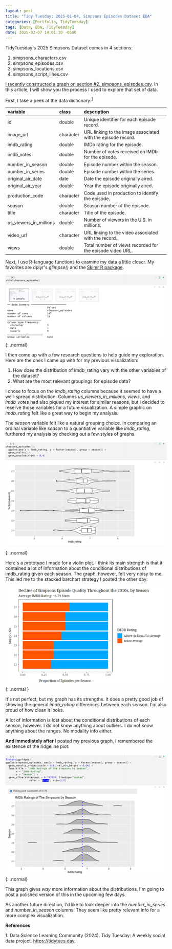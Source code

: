```yaml
---
layout: post
title: "Tidy Tuesday: 2025-01-04, Simpsons Episodes Dataset EDA"
categories: [Portfolio, TidyTuesday]
tags: [Data, EDA, TidyTuesday]
date: 2025-02-07 14:01:30 -0500
---
```


TidyTuesday's 2025 Simpsons Dataset comes in 4 sections:

1. simpsons_characters.csv
2. simpsons_episodes.csv
3. simpsons_locations.csv
4. simpsons_script_lines.csv


[I recently constructed a graph on section #2, simpsons_episodes.csv](https://jaclenga.github.io/posts/Simpsons_Decline/). In this article, I will show you the process I used to explore that set of data.

First, I take a peek at the data dictionary:<sup>[1](#myfootnote1)</sup>

| variable               | class     | description                                         |
|:-----------------------|:----------|:---------------------------------------------------|
| id                     | double    | Unique identifier for each episode record.                 |
| image_url              | character | URL linking to the image associated with the episode record. |
| imdb_rating            | double    | IMDb rating for the episode. |
| imdb_votes             | double    | Number of votes received on IMDb for the episode. |
| number_in_season       | double    | Episode number within the season. |
| number_in_series       | double    | Episode number within the series. |
| original_air_date      | date      | Date the episode originally aired. |
| original_air_year      | double    | Year the episode originally aired. |
| production_code        | character | Code used in production to identify the episode. |
| season                 | double    | Season number of the episode. |
| title                  | character | Title of the episode. |
| us_viewers_in_millions | double    | Number of viewers in the U.S. in millions. |
| video_url              | character | URL linking to the video associated with the record. |
| views                  | double    | Total number of views recorded for the episode video URL. |


Next, I use R-language functions to examine my data a little closer. My favorites are dplyr's *glimpse()* and the [Skimr R package](https://cran.r-project.org/web/packages/skimr/vignettes/skimr.html).

![Simpsons Skim](/assets/img/Simpsons_Skim_Episodes.png){: .normal}

I then come up with a few research questions to help guide my exploration. Here are the ones I came up with for my previous visualization:

1. How does the distribution of imdb_rating vary with the other variables of the dataset?
2. What are the most relevant groupings for episode data?

I chose to focus on the *imdb_rating* columns because it seemed to have a well-spread distribution. Columns *us_viewers_in_millions*, *views*, and *imdb_votes* had also piqued my interest for similar reasons, but I decided to reserve those variables for a future visualization. A simple graphic on *imdb_rating* felt like a great way to begin my analysis.

The *season* variable felt like a natural grouping choice. In comparing an ordinal variable like *season* to a quantiative variable like *imdb_rating*, furthered my analysis by checking out a few styles of graphs.

![Simpsons Violin Prototype](/assets/img/simpsons_violin_prototype.png){: .normal}

Here's a prototype I made for a violin plot. I think its main strength is that it contained a lot of information about the conditional distributions of imdb_rating given each season. The graph, however, felt very noisy to me. This led me to the stacked barchart strategy I posted the other day:

![Stacked Barchart Simpsons Visualization](/assets/img/simpsons_decline.png){: .normal }

It's not perfect, but my graph has its strengths. It does a pretty good job of showing the general *imdb_rating* differences between each season. I'm also proud of how clean it looks.

A lot of information is lost about the conditional distributions of each season, however. I do not know anything about outliers. I do not know anything about the ranges. No modality info either.

**And immediately after** I posted my previous graph, I remembered the existence of the ridgeline plot:

![Simpsons Ridgeline Prototype](/assets/img/simpsons_ridgeline_prototype.png){: .normal}

This graph gives *way* more information about the distributions. I'm going to post a polished version of this in the upcoming few days.

As another future direction, I'd like to look deeper into the *number_in_series* and *number_in_season* columns. They seem like pretty relevant info for a more complex visualization.


**References**

<a name="TidyTuesday">1:</a> Data Science Learning Community (2024). Tidy Tuesday: A weekly social data project. https://tidytues.day.